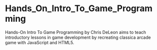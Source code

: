 # Hands_On_Intro_To_Game_Programming
Hands-On Intro To Game Programming by Chris DeLeon aims to teach introductory lessons in game development by recreating classica arcade game with JavaScript and HTML5.
